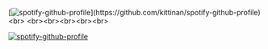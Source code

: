 [![spotify-github-profile]([https://spotify-github-profile.vercel.app/api/view?uid=22thftxib35zraloo4ct2unwa&cover](https://spotify-github-profile.vercel.app/api/view.svg?uid=31acxwctf6kzxqfnbrft6jil74uq&cover)_image=true&theme=novatorem)](https://github.com/kittinan/spotify-github-profile) <br>
<br><br><br><br><br>

[![spotify-github-profile](https://spotify-github-profile.vercel.app/api/view?uid=31acxwctf6kzxqfnbrft6jil74uq&cover_image=true&theme=natemoo-re&show_offline=false&background_color=000000&interchange=false&bar_color=3f9a3c&bar_color_cover=true)](https://github.com/kittinan/spotify-github-profile)
